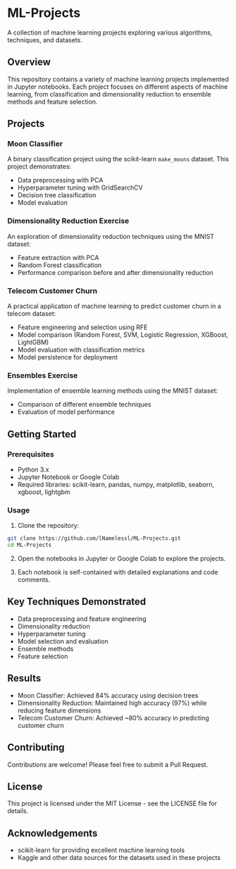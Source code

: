 # ML-Projects

A collection of machine learning projects exploring various algorithms, techniques, and datasets.

## Overview

This repository contains a variety of machine learning projects implemented in Jupyter notebooks. Each project focuses on different aspects of machine learning, from classification and dimensionality reduction to ensemble methods and feature selection.

## Projects

### Moon Classifier
A binary classification project using the scikit-learn `make_moons` dataset. This project demonstrates:
- Data preprocessing with PCA
- Hyperparameter tuning with GridSearchCV
- Decision tree classification
- Model evaluation

### Dimensionality Reduction Exercise
An exploration of dimensionality reduction techniques using the MNIST dataset:
- Feature extraction with PCA
- Random Forest classification
- Performance comparison before and after dimensionality reduction

### Telecom Customer Churn
A practical application of machine learning to predict customer churn in a telecom dataset:
- Feature engineering and selection using RFE
- Model comparison (Random Forest, SVM, Logistic Regression, XGBoost, LightGBM)
- Model evaluation with classification metrics
- Model persistence for deployment

### Ensembles Exercise
Implementation of ensemble learning methods using the MNIST dataset:
- Comparison of different ensemble techniques
- Evaluation of model performance

## Getting Started

### Prerequisites
- Python 3.x
- Jupyter Notebook or Google Colab
- Required libraries: scikit-learn, pandas, numpy, matplotlib, seaborn, xgboost, lightgbm

### Usage
1. Clone the repository:
```bash
git clone https://github.com/lNamelessl/ML-Projects.git
cd ML-Projects
```

2. Open the notebooks in Jupyter or Google Colab to explore the projects.

3. Each notebook is self-contained with detailed explanations and code comments.

## Key Techniques Demonstrated

- Data preprocessing and feature engineering
- Dimensionality reduction
- Hyperparameter tuning
- Model selection and evaluation
- Ensemble methods
- Feature selection

## Results

- Moon Classifier: Achieved 84% accuracy using decision trees
- Dimensionality Reduction: Maintained high accuracy (97%) while reducing feature dimensions
- Telecom Customer Churn: Achieved ~80% accuracy in predicting customer churn

## Contributing

Contributions are welcome! Please feel free to submit a Pull Request.

## License

This project is licensed under the MIT License - see the LICENSE file for details.

## Acknowledgements

- scikit-learn for providing excellent machine learning tools
- Kaggle and other data sources for the datasets used in these projects